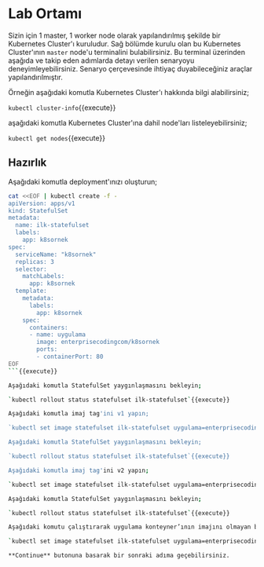 # Lab Ortamı

Sizin için 1 master, 1 worker node olarak yapılandırılmış şekilde bir Kubernetes Cluster'ı kuruludur. Sağ bölümde kurulu olan bu Kubernetes Cluster'ının `master` node'u terminalini bulabilirsiniz. Bu terminal üzerinden aşağıda ve takip eden adımlarda detayı verilen senaryoyu deneyimleyebilirsiniz. Senaryo çerçevesinde ihtiyaç duyabileceğiniz araçlar yapılandırılmıştır.

Örneğin aşağıdaki komutla Kubernetes Cluster'ı hakkında bilgi alabilirsiniz;

`kubectl cluster-info`{{execute}}

aşağıdaki komutla Kubernetes Cluster'ına dahil node'ları listeleyebilirsiniz;

`kubectl get nodes`{{execute}}

## Hazırlık

Aşağıdaki komutla deployment'ınızı oluşturun;

```bash
cat <<EOF | kubectl create -f -
apiVersion: apps/v1
kind: StatefulSet
metadata:
  name: ilk-statefulset
  labels:
    app: k8sornek
spec:
  serviceName: "k8sornek"
  replicas: 3
  selector:
    matchLabels:
      app: k8sornek
  template:
    metadata:
      labels:
        app: k8sornek
    spec:
      containers:
      - name: uygulama
        image: enterprisecodingcom/k8sornek
        ports:
        - containerPort: 80
EOF
```{{execute}}

Aşağıdaki komutla StatefulSet yaygınlaşmasını bekleyin;

`kubectl rollout status statefulset ilk-statefulset`{{execute}}

Aşağıdaki komutla imaj tag'ini v1 yapın;

`kubectl set image statefulset ilk-statefulset uygulama=enterprisecodingcom/k8sornek:v1 --record`{{execute}}

Aşağıdaki komutla StatefulSet yaygınlaşmasını bekleyin;

`kubectl rollout status statefulset ilk-statefulset`{{execute}}

Aşağıdaki komutla imaj tag'ini v2 yapın;

`kubectl set image statefulset ilk-statefulset uygulama=enterprisecodingcom/k8sornek:v2 --record`{{execute}}

Aşağıdaki komutla StatefulSet yaygınlaşmasını bekleyin;

`kubectl rollout status statefulset ilk-statefulset`{{execute}}

Aşağıdaki komutu çalıştırarak uygulama konteyner’ının imajını olmayan bir imaj ile değiştirin;

`kubectl set image statefulset ilk-statefulset uygulama=enterprisecodingcom/k8sornek:v6 --record`{{execute}}

**Continue** butonuna basarak bir sonraki adıma geçebilirsiniz.